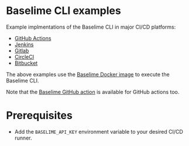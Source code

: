 # Baselime CLI examples

Example implmentations of the Baselime CLI in major CI/CD platforms:

- [GitHub Actions](github)
- [Jenkins](jenkins)
- [Gitlab](gitlab)
- [CircleCI](circleci)
- [Bitbucket](bitbucket)

The above examples use the [Baselime Docker image](https://hub.docker.com/r/baselime/baselime) to execute the Baselime CLI.

Note that the [Baselime GitHub action](https://github.com/marketplace/actions/setup-baselime) is available for GitHub actions too. 

# Prerequisites
- Add the `BASELIME_API_KEY` environment variable to your desired CI/CD runner.
